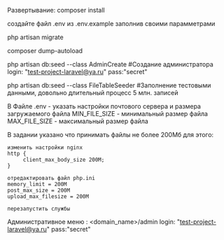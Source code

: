Развертывание:
composer install

создайте файл .env из .env.example заполнив своими парамметрами

php artisan migrate

composer dump-autoload

php artisan db:seed --class AdminCreate #Создание администратора login: "test-project-laravel@ya.ru" pass:"secret"

php artisan db:seed --class FileTableSeeder #Заполнение тестовыми данными, довольно длительный процесс 5 млн. записей

В Файле .env - указать настройки почтового сервера и размера загружаемого файла
MIN_FILE_SIZE - минимальный размер файла
MAX_FILE_SIZE - максимальный размер файла

В задании указано что принимать файлы не более 200Мб для этого:
 
    изменить настройки nginx
    http { 
         client_max_body_size 200M; 
    } 
    
    отредактировать файл php.ini
    memory_limit = 200M 
    post_max_size = 200M 
    upload_max_filesize = 200M 
    
    перезапустить службы

Административное меню : <domain_name>/admin
login: "test-project-laravel@ya.ru" pass:"secret"